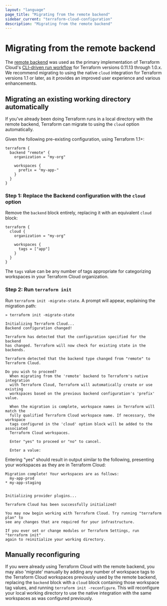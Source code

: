 ```yaml
---
layout: "language"
page_title: "Migrating from the remote backend"
sidebar_current: "terraform-cloud-configuration"
description: "Migrating from the remote backend"
---
```


# Migrating from the remote backend

The [remote backend]((/docs/language/settings/backends/remote.html)) was used as the primary
implementation of Terraform Cloud's [CLI-driven run workflow](/docs/cloud/run/cli.html) for
Terraform versions 0.11.13 through 1.0.x. We recommend migrating to using the native `cloud`
integration for Terraform versions 1.1 or later, as it provides an improved user experience and
various enhancements.

## Migrating an existing working directory automatically

If you've already been doing Terraform runs in a local directory with the remote backend, Terraform
can migrate to using the `cloud` option automatically.

Given the following pre-existing configuration, using Terraform 1.1+:

```
terraform {
  backend "remote" {
    organization = "my-org"

    workspaces {
      prefix = "my-app-"
    }
  }
}
```

### Step 1: Replace the Backend configuration with the `cloud` option

Remove the `backend` block entirely, replacing it with an equivalent `cloud` block:

```
terraform {
  cloud {
    organization = "my-org"

    workspaces {
      tags = ["app"]
    }
  }
}
```

The `tags` value can be any number of tags appropriate for categorizing workspaces in your Terraform
Cloud organization.

### Step 2: Run `terraform init`

Run `terraform init -migrate-state`. A prompt will appear, explaining the migration path:

```
» terraform init -migrate-state

Initializing Terraform Cloud...
Backend configuration changed!

Terraform has detected that the configuration specified for the backend
has changed. Terraform will now check for existing state in the backends.

Terraform detected that the backend type changed from "remote" to Terraform Cloud.

Do you wish to proceed?
  When migrating from the 'remote' backend to Terraform's native integration
  with Terraform Cloud, Terraform will automatically create or use existing
  workspaces based on the previous backend configuration's 'prefix' value.

  When the migration is complete, workspace names in Terraform will match the
  fully qualified Terraform Cloud workspace name. If necessary, the workspace
  tags configured in the 'cloud' option block will be added to the associated
  Terraform Cloud workspaces.

  Enter "yes" to proceed or "no" to cancel.

  Enter a value:
```

Entering "yes" should result in output similar to the following, presenting your workspaces as they
are in Terraform Cloud:

```
Migration complete! Your workspaces are as follows:
  my-app-prod
* my-app-staging


Initializing provider plugins...

Terraform Cloud has been successfully initialized!

You may now begin working with Terraform Cloud. Try running "terraform plan" to
see any changes that are required for your infrastructure.

If you ever set or change modules or Terraform Settings, run "terraform init"
again to reinitialize your working directory.
```

## Manually reconfiguring

If you were already using Terraform Cloud with the remote backend, you may also 'migrate' manually
by adding any number of workspace tags to the Terraform Cloud workspaces previously used by the
remote backend, replacing the `backend` block with a `cloud` block containing those workspace tag
values, and running `terraform init -reconfigure`. This will reconfigure your local working
directory to use the native integration with the same workspaces as was configured previously.
